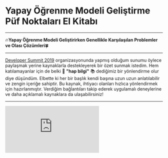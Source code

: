 # Yapay Öğrenme Modeli Geliştirme Püf Noktaları El Kitabı
---

🔥**Yapay Öğrenme Modeli Geliştirirken Genellikle Karşılaşılan Problemler ve Olası Çözümleri**🍀

---

[Developer Summit 2019](http://summit.devnot.com/) organizasyonunda yapmış olduğum sunumu öylece paylaşmak yerine kaynaklarla destekleyerek bir özet sunmak istedim. Hem katılamayanlar için de belki 💊 **"hap bilgi"** 📚 dediğimiz bir yönlendirme olur diye düşündüm. Elbette ki her bir başlık kendi başına uzun uzun anlatılabilir ve zengin içeriğe sahiptir. Bu kaynak, ihtiyacı olanları hızlıca yönlendirmek için hazırlanmıştır. Verdiğim bağlantıları takip ederek uygulamalı deneylerine ve daha açıklamalı kaynaklara da ulaşabilirsiniz! 

---

![](https://github.com/ayyucekizrak/Yapay_Ogrenme_Modeli_Gelistirme_Puf_Noktalari/blob/master/Yapay%20%C3%96%C4%9Frenme%20Modeli%20Geli%C5%9Ftirme%20P%C3%BCf%20Noktalar%C4%B1%20El%20Kitab%C4%B1.pdf)
